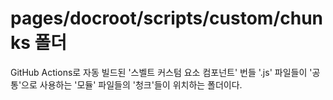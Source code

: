 # pages/docroot/scripts/custom/chunks 폴더

GitHub Actions로 자동 빌드된 '스벨트 커스텀 요소 컴포넌트' 번들 '.js' 파일들이 '공통'으로 사용하는 '모듈' 파일들의 '청크'들이 위치하는 폴더이다.
